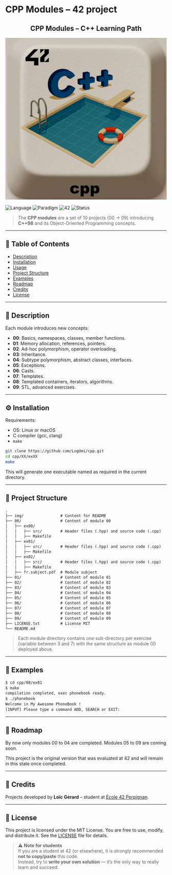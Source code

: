 # CPP Modules – 42 project

<div align="center">
  <h2>CPP Modules – C++ Learning Path</h2>
  <img src="./img/cpp.png"/>
  <br>
</div>

![Language](https://img.shields.io/badge/language-C++98-blue)
![Paradigm](https://img.shields.io/badge/paradigm-OOP-green)
![42](https://img.shields.io/badge/school-42-black)
![Status](https://img.shields.io/badge/status-in--progress-yellow)

> The **CPP modules** are a set of 10 projects (00 → 09) introducing **C++98** and its Object-Oriented Programming concepts.

---

## 📖 Table of Contents
- [Description](#-description)
- [Installation](#%EF%B8%8F-installation)
- [Usage](#-usage)
- [Project Structure](#-project-structure)
- [Examples](#-examples)
- [Roadmap](#-roadmap)
- [Credits](#-credits)
- [License](#-license)

---

## 📝 Description
Each module introduces new concepts:  
- **00**: Basics, namespaces, classes, member functions.  
- **01**: Memory allocation, references, pointers.  
- **02**: Ad-hoc polymorphism, operator overloading.  
- **03**: Inheritance.  
- **04**: Subtype polymorphism, abstract classes, interfaces.  
- **05**: Exceptions.  
- **06**: Casts.  
- **07**: Templates.  
- **08**: Templated containers, iterators, algorithms.  
- **09**: STL, advanced exercises.  

---

## ⚙️ Installation
Requirements:  
- OS: Linux or macOS  
- C compiler (gcc, clang)  
- `make`

```bash
git clone https://github.com/LogUmi/cpp.git
cd cpp/XX/exXX
make
```
This will generate one executable named as required in the current directory.

---

## 📂 Project Structure

```
.
├── img/				# Content for README
├── 00/					# Content of module 00
│	├── ex00/
│	│	├── src/        # Header files (.hpp) and source code (.cpp)
│	│	├── Makefile
│	├── ex01/
│	│	├── src/        # Header files (.hpp) and source code (.cpp)
│	│	├── Makefile
│	├── ex02/
│	│	├── src/        # Header files (.hpp) and source code (.cpp)
│	│	├── Makefile
│	├── fr.subject.pdf	# Module subject 
├── 01/					# Content of module 01
├── 02/					# Content of module 02
├── 03/					# Content of module 03
├── 04/					# Content of module 04
├── 05/					# Content of module 05
├── 06/					# Content of module 06
├── 07/					# Content of module 07
├── 08/					# Content of module 08
├── 09/					# Content of module 09
├── LICENSE.txt		    # License MIT
└── README.md
```
> Each module directory contains one sub-directory per exercise (variable between 3 and 7) with the same structure as module 00 deployed above.

---

## 🔎 Examples

```bash
$ cd cpp/00/ex01
$ make
compilation completed, exec phonebook ready.
$ ./phonebook
Welcome in My Awesome PhoneBook !
[INPUT] Please type a command ADD, SEARCH or EXIT:

```

---

## 🚀 Roadmap
By now only modules 00 to 04 are completed. Modules 05 to 09 are coming soon.

This project is the original version that was evaluated at 42 and will remain in this state once completed.

---
## 👤 Credits
Projects developed by **Loïc Gérard** – student at [École 42 Perpignan](https://42perpignan.fr).  

---

## 📜 License
This project is licensed under the MIT License. You are free to use, modify, and distribute it. See the [LICENSE](./LICENSE) file for details.

> ⚠️ **Note for students**  
> If you are a student at 42 (or elsewhere), it is strongly recommended **not to copy/paste** this code.  
> Instead, try to **write your own solution** — it’s the only way to really learn and succeed.